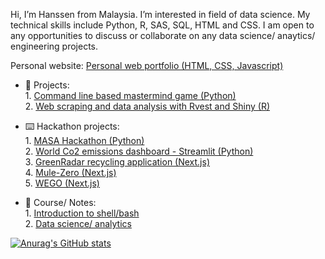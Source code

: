 Hi, I’m Hanssen from Malaysia. I’m interested in field of data science. My technical skills include Python, R, SAS, SQL, HTML and CSS. I am open to any opportunities to discuss or collaborate on any data science/ anaytics/ engineering projects. 
<br> 

Personal website: [Personal web portfolio (HTML, CSS, Javascript)](https://github.com/CH2001/chunhanssen.github.io) <br>

- 🌱 Projects: <br>
      1. [Command line based mastermind game (Python)](https://github.com/CH2001/1-Python-command-line-based-mastermind-game) <br>
      2. [Web scraping and data analysis with Rvest and Shiny (R)](https://github.com/CH2001/P2-Web-scraping-and-analysis--Rvest-and-Shiny-)
   
- :keyboard: Hackathon projects: <br>
      1. [MASA Hackathon (Python)](https://github.com/CH2001/MASA-hackathon) <br> 
      2. [World Co2 emissions dashboard - Streamlit (Python)](https://github.com/CH2001/World-Co2-emissions) <br>
      3. [GreenRadar recycling application (Next.js)](https://github.com/Kahar90/gonrecycle) <br> 
      4. [Mule-Zero (Next.js)](https://github.com/CH2001/mule-zero) <br>
      5. [WEGO (Next.js)](https://github.com/CH2001/rapidhack)

- :notebook_with_decorative_cover: Course/ Notes: <br>
      1. [Introduction to shell/bash](https://github.com/CH2001/Killercoda-courses) <br>
      2. [Data science/ analytics](https://github.com/CH2001/Data-science-analytics) 
  
[![Anurag's GitHub stats](https://github-readme-stats.vercel.app/api?username=anuraghazra)](https://github.com/anuraghazra/github-readme-stats)
